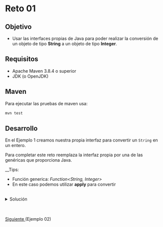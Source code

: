 # Reto 01

## Objetivo

- Usar las interfaces propias de Java para poder realizar la conversión de un objeto de tipo **String** a un objeto de tipo **Integer**.

## Requisitos

- Apache Maven 3.8.4 o superior
- JDK (o OpenJDK)

## Maven

Para ejecutar las pruebas de maven usa:
```bash
mvn test
```

## Desarrollo

En el Ejemplo 1 creamos nuestra propia interfaz para convertir un `String` en un entero. 

Para completar este reto reemplaza la interfaz propia por una de las genéricas que proporciona Java.

__Tips: 
   - Función generica: *Function<String, Integer>*
   - En este caso podemos utilizar **apply** para convertir

<br/>

<details>
  <summary>Solución</summary>

 1. Elimina la interfaz **StringToInteger**

 2. Abre la clase **Ejemplo1**
      
 3. Reemplaza el uso de **StringToInteger** por **Function<String, Integer>** y el método **convertir** por **apply** (el método de la interfaz *Function*).
 
    ![Cambio de interfaz](img/figura01.png)

    ```java
    private final Function<String, Integer> parser = Integer::parseInt;

    Integer sumar(String a, String b) {
        return parser.apply(a) + parser.apply(b);
    }
    ```

 4. Vuelve a ejecutar la prueba.

<p>
Java provee de un amplio conjunto de interfaces funcionales de uso general lo que nos permite no tener que definir las propias constantemente.
</p>

<p>
Es recomendable familiarizarse con este catálogo para poder usarlo cuando sea necesario.
</p>

</details>


<br/>
<br/>

[Siguiente ](../Ejemplo-02/Readme.md)(Ejemplo 02)